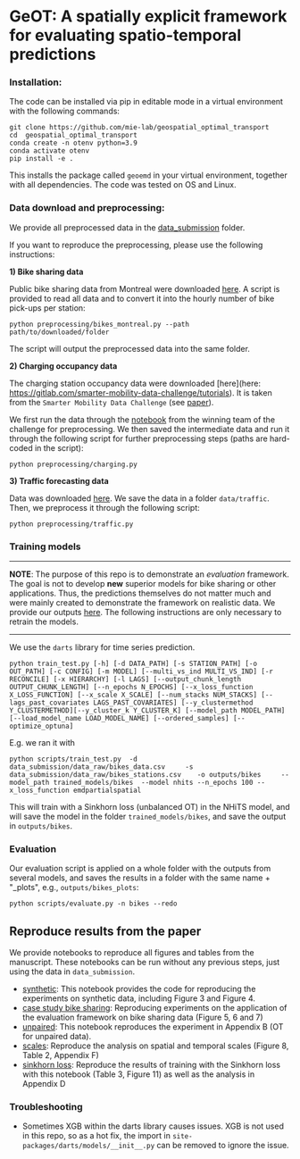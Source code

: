 # GeOT: A spatially explicit framework for evaluating spatio-temporal predictions


### Installation:

The code can be installed via pip in editable mode in a virtual environment with the following commands:

```
git clone https://github.com/mie-lab/geospatial_optimal_transport
cd  geospatial_optimal_transport
conda create -n otenv python=3.9
conda activate otenv
pip install -e .
```
This installs the package called `geoemd` in your virtual environment, together with all dependencies. The code was tested on OS and Linux. 

### Data download and preprocessing:

We provide all preprocessed data in the [data_submission](data_submission/) folder. 

If you want to reproduce the preprocessing, please use the following instructions:

**1) Bike sharing data**

Public bike sharing data from Montreal were downloaded [here](https://www.kaggle.com/datasets/aubertsigouin/biximtl). A script is provided to read all data and to convert it into the hourly number of bike pick-ups per station:

```
python preprocessing/bikes_montreal.py --path path/to/downloaded/folder
```

The script will output the preprocessed data into the same folder.

**2) Charging occupancy data**

The charging station occupancy data were downloaded [here](here: https://gitlab.com/smarter-mobility-data-challenge/tutorials). It is taken from the `Smarter Mobility Data Challenge` (see [paper](https://arxiv.org/abs/2306.06142v1)). 

We first run the data through the [notebook]( https://github.com/arthur-75/Smarter-Mobility-Data-Challenge/blob/main/notebook/cleaning.ipynb) from the winning team of the challenge for preprocessing. We then saved the intermediate data and run it through the following script for further preprocessing steps (paths are hard-coded in the script):
```
python preprocessing/charging.py
```

**3) Traffic forecasting data**

Data was downloaded [here](https://github.com/MengzhangLI/STFGNN/tree/master/data/PEMS08). We save the data in a folder `data/traffic`. Then, we preprocess it through the following script:
```
python preprocessing/traffic.py
```

### Training models

-----------------
**NOTE**: The purpose of this repo is to demonstrate an *evaluation* framework. The goal is not to develop **new** superior models for bike sharing or other applications. Thus, the predictions themselves do not matter much and were mainly created to demonstrate the framework on realistic data. We provide our outputs [here](data_submission/predictions/). The following instructions are only necessary to retrain the models.

-----------------

We use the `darts` library for time series prediction.

```
python train_test.py [-h] [-d DATA_PATH] [-s STATION_PATH] [-o OUT_PATH] [-c CONFIG] [-m MODEL] [--multi_vs_ind MULTI_VS_IND] [-r RECONCILE] [-x HIERARCHY] [-l LAGS] [--output_chunk_length OUTPUT_CHUNK_LENGTH] [--n_epochs N_EPOCHS] [--x_loss_function X_LOSS_FUNCTION] [--x_scale X_SCALE] [--num_stacks NUM_STACKS] [--lags_past_covariates LAGS_PAST_COVARIATES] [--y_clustermethod Y_CLUSTERMETHOD][--y_cluster_k Y_CLUSTER_K] [--model_path MODEL_PATH] [--load_model_name LOAD_MODEL_NAME] [--ordered_samples] [--optimize_optuna]
```

E.g. we ran it with 

```
python scripts/train_test.py  -d data_submission/data_raw/bikes_data.csv     -s data_submission/data_raw/bikes_stations.csv    -o outputs/bikes     --model_path trained_models/bikes  --model nhits --n_epochs 100 --x_loss_function emdpartialspatial
```
This will train with a Sinkhorn loss (unbalanced OT) in the NHiTS model, and will save the model in the folder `trained_models/bikes`, and save the output in `outputs/bikes`.

### Evaluation

Our evaluation script is applied on a whole folder with the outputs from several models, and saves the results in a folder with the same name + "_plots", e.g., `outputs/bikes_plots`:

```
python scripts/evaluate.py -n bikes --redo 
```

## Reproduce results from the paper

We provide notebooks to reproduce all figures and tables from the manuscript. These notebooks can be run without any previous steps, just using the data in `data_submission`.

* [synthetic](notebooks/synthetic_example.ipynb): This notebook provides the code for reproducing the experiments on synthetic data, including Figure 3 and Figure 4.
* [case study bike sharing](notebooks/bike_sharing_case_study.ipynb): Reproducing experiments on the application of the evaluation framework on bike sharing data (Figure 5, 6 and 7)
* [unpaired](notebooks/unpaired_ot.ipynb): This notebook reproduces the experiment in Appendix B (OT for unpaired data).
* [scales](notebooks/scales.ipynb): Reproduce the analysis on spatial and temporal scales (Figure 8, Table 2, Appendix F)
* [sinkhorn loss](notebooks/sinkhorn_loss.ipynb): Reproduce the results of training with the Sinkhorn loss with this notebook (Table 3, Figure 11) as well as the analysis in Appendix D


### Troubleshooting

* Sometimes XGB within the darts library causes issues. XGB is not used in this repo, so as a hot fix, the import in `site-packages/darts/models/__init__.py` can be removed to ignore the issue.
